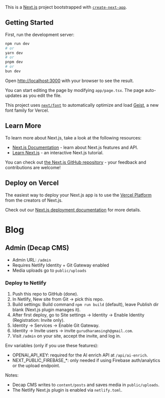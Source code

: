 This is a [Next.js](https://nextjs.org) project bootstrapped with [`create-next-app`](https://nextjs.org/docs/app/api-reference/cli/create-next-app).

## Getting Started

First, run the development server:

```bash
npm run dev
# or
yarn dev
# or
pnpm dev
# or
bun dev
```

Open [http://localhost:3000](http://localhost:3000) with your browser to see the result.

You can start editing the page by modifying `app/page.tsx`. The page auto-updates as you edit the file.

This project uses [`next/font`](https://nextjs.org/docs/app/building-your-application/optimizing/fonts) to automatically optimize and load [Geist](https://vercel.com/font), a new font family for Vercel.

## Learn More

To learn more about Next.js, take a look at the following resources:

- [Next.js Documentation](https://nextjs.org/docs) - learn about Next.js features and API.
- [Learn Next.js](https://nextjs.org/learn) - an interactive Next.js tutorial.

You can check out [the Next.js GitHub repository](https://github.com/vercel/next.js) - your feedback and contributions are welcome!

## Deploy on Vercel

The easiest way to deploy your Next.js app is to use the [Vercel Platform](https://vercel.com/new?utm_medium=default-template&filter=next.js&utm_source=create-next-app&utm_campaign=create-next-app-readme) from the creators of Next.js.

Check out our [Next.js deployment documentation](https://nextjs.org/docs/app/building-your-application/deploying) for more details.

# Blog

## Admin (Decap CMS)
- Admin URL: `/admin`
- Requires Netlify Identity + Git Gateway enabled
- Media uploads go to `public/uploads`

### Deploy to Netlify
1. Push this repo to GitHub (done).
2. In Netlify, New site from Git → pick this repo.
3. Build settings: Build command `npm run build` (default), leave Publish dir blank (Next.js plugin manages it).
4. After first deploy, go to Site settings → Identity → Enable Identity (Registration: Invite only).
5. Identity → Services → Enable Git Gateway.
6. Identity → Invite users → invite `gurudharamsingh@gmail.com`.
7. Visit `/admin` on your site, accept the invite, and log in.

Env variables (only if you use these features):
- OPENAI_API_KEY: required for the AI enrich API at `/api/ai-enrich`.
- NEXT_PUBLIC_FIREBASE_*: only needed if using Firebase auth/analytics or the upload endpoint.

Notes:
- Decap CMS writes to `content/posts` and saves media in `public/uploads`.
- The Netlify Next.js plugin is enabled via `netlify.toml`.
